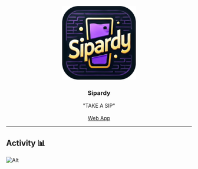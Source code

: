 <div align="center">
  <a href="https://github.com/coderaveHQ/sipardy_app">
    <img src="./images/logo.png" alt="Logo" width="200" height="200">
  </a>

  <h3 align="center">Sipardy</h3>

  <p align="center">
    "TAKE A SIP"
    <br />
    <br />
    <a href="https://sipardy-app.web.app/">Web App</a>
  </p>
</div>

---

## Activity 📊

![Alt](https://repobeats.axiom.co/api/embed/17dbbe7f80341a12a752f83cd184b88358a33367.svg "Repobeats analytics image")